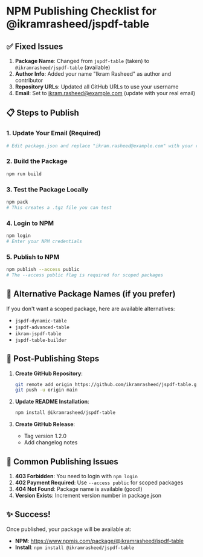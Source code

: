 # NPM Publishing Checklist for @ikramrasheed/jspdf-table

## ✅ Fixed Issues

1. **Package Name**: Changed from `jspdf-table` (taken) to `@ikramrasheed/jspdf-table` (available)
2. **Author Info**: Added your name "Ikram Rasheed" as author and contributor
3. **Repository URLs**: Updated all GitHub URLs to use your username
4. **Email**: Set to ikram.rasheed@example.com (update with your real email)

## 📋 Steps to Publish

### 1. Update Your Email (Required)
```bash
# Edit package.json and replace "ikram.rasheed@example.com" with your real email
```

### 2. Build the Package
```bash
npm run build
```

### 3. Test the Package Locally
```bash
npm pack
# This creates a .tgz file you can test
```

### 4. Login to NPM
```bash
npm login
# Enter your NPM credentials
```

### 5. Publish to NPM
```bash
npm publish --access public
# The --access public flag is required for scoped packages
```

## 🔧 Alternative Package Names (if you prefer)

If you don't want a scoped package, here are available alternatives:
- `jspdf-dynamic-table`
- `jspdf-advanced-table`
- `ikram-jspdf-table`
- `jspdf-table-builder`

## 📝 Post-Publishing Steps

1. **Create GitHub Repository**:
   ```bash
   git remote add origin https://github.com/ikramrasheed/jspdf-table.git
   git push -u origin main
   ```

2. **Update README Installation**:
   ```bash
   npm install @ikramrasheed/jspdf-table
   ```

3. **Create GitHub Release**:
   - Tag version 1.2.0
   - Add changelog notes

## 🚨 Common Publishing Issues

1. **403 Forbidden**: You need to login with `npm login`
2. **402 Payment Required**: Use `--access public` for scoped packages
3. **404 Not Found**: Package name is available (good!)
4. **Version Exists**: Increment version number in package.json

## ✨ Success!

Once published, your package will be available at:
- **NPM**: https://www.npmjs.com/package/@ikramrasheed/jspdf-table
- **Install**: `npm install @ikramrasheed/jspdf-table`